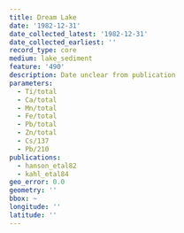 ```yaml
---
title: Dream Lake
date: '1982-12-31'
date_collected_latest: '1982-12-31'
date_collected_earliest: ''
record_type: core
medium: lake_sediment
feature: '490'
description: Date unclear from publication
parameters:
  - Ti/total
  - Ca/total
  - Mn/total
  - Fe/total
  - Pb/total
  - Zn/total
  - Cs/137
  - Pb/210
publications:
  - hanson_etal82
  - kahl_etal84
geo_error: 0.0
geometry: ''
bbox: ~
longitude: ''
latitude: ''
---
```

